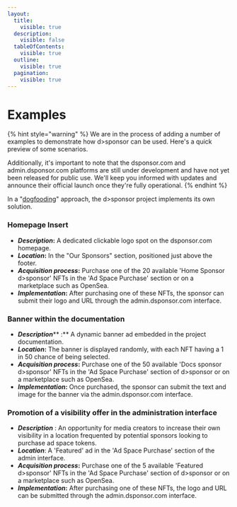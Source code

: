 ```yaml
---
layout:
  title:
    visible: true
  description:
    visible: false
  tableOfContents:
    visible: true
  outline:
    visible: true
  pagination:
    visible: true
---
```


# Examples

{% hint style="warning" %}
We are in the process of adding a number of examples to demonstrate how d>sponsor can be used. Here's a quick preview of some scenarios.

Additionally, it's important to note that the dsponsor.com and admin.dsponsor.com platforms are still under development and have not yet been released for public use. We'll keep you informed with updates and announce their official launch once they're fully operational.
{% endhint %}

In a "[dogfooding](https://en.wikipedia.org/wiki/Eating\_your\_own\_dog\_food)" approach, the d>sponsor project implements its own solution.

### Homepage Insert

* _**Description**_**:** A dedicated clickable logo spot on the dsponsor.com homepage.
* _**Location**_**:** In the "Our Sponsors" section, positioned just above the footer.
* _**Acquisition process**_**:** Purchase one of the 20 available 'Home Sponsor d>sponsor' NFTs in the 'Ad Space Purchase' section or on a marketplace such as OpenSea.
* _**Implementation**_**:** After purchasing one of these NFTs, the sponsor can submit their logo and URL through the admin.dsponsor.com interface.

### Banner within the documentation

* _**Description**_** :** A dynamic banner ad embedded in the project documentation.
* _**Location**_**:** The banner is displayed randomly, with each NFT having a 1 in 50 chance of being selected.
* _**Acquisition process**_**:** Purchase one of the 50 available 'Docs sponsor d>sponsor' NFTs in the 'Ad Space Purchase' section of d>sponsor or on a marketplace such as OpenSea.
* _**Implementation**_**:** Once purchased, the sponsor can submit the text and image for the banner via the admin.dsponsor.com interface.

### Promotion of a visibility offer in the administration interface

* _**Description**_ : An opportunity for media creators to increase their own visibility in a location frequented by potential sponsors looking to purchase ad space tokens.
* _**Location**_: A 'Featured' ad in the 'Ad Space Purchase' section of the admin interface.
* _**Acquisition process**_**:** Purchase one of the 5 available 'Featured d>sponsor' NFTs in the 'Ad Space Purchase' section of d>sponsor or on a marketplace such as OpenSea.
* _**Implementation**_**:** After purchasing one of these NFTs, the logo and URL can be submitted through the admin.dsponsor.com interface.
